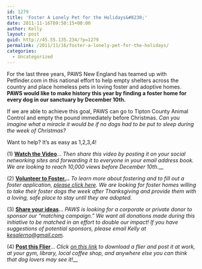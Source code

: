 ```yaml
---
id: 1279
title: 'Foster A Lonely Pet for the Holidays&#8230;'
date: 2011-11-16T09:50:15+00:00
author: Kelly
layout: post
guid: http://45.55.135.234/?p=1279
permalink: /2011/11/16/foster-a-lonely-pet-for-the-holidays/
categories:
  - Uncategorized
---
```

For the last three years, PAWS New England has teamed up with Petfinder.com in this national effort to help empty shelters across the country and place homeless pets in loving foster and adoptive homes. **PAWS would like to make history this year by finding a foster home for every dog in our sanctuary by December 10th.**

If we are able to achieve this goal, PAWS can go to Tipton County Animal Control and empty the pound immediately before Christmas. _Can you imagine what a miracle it would be if no dogs had to be put to sleep during the week of Christmas?_ 

Want to help? It&#8217;s as easy as 1,2,3,4!

(1) **[Watch the Video](https://www.youtube.com/watch?v=rDWZXDKvc5E)**&#8230; _Then share this video by posting it on your social networking sites and forwarding it to everyone in your email address book. We are looking to reach 10,000 views before December 10th.___

<center>
</center>

(2) **[Volunteer to Foster.](https://pawsnewengland.com/foster/)..** _To learn more about fostering and to fill out a foster application, [please click here](https://pawsnewengland.com/foster/). We are looking for foster homes willing to take their foster dogs the week after Thanksgiving and provide them with a loving, safe place to stay until they are adopted._ 

(3) **[Share your ideas](https://www.facebook.com/PAWSNewEngland)**&#8230; _PAWS is looking for a corporate or private donor to sponsor our &#8220;matching campaign.&#8221; We want all donations made during this initiative to be matched in an effort to double our impact! If you have suggestions of potential sponsors, please email Kelly at kesalerno@gmail.com._

(4) **[Post this Flier](https://pawsnewengland.com/wp-content/uploads/2011/11/foster-pet-release.pdf)**&#8230; _Click [on this link](https://pawsnewengland.com/wp-content/uploads/2011/11/foster-pet-release.pdf) to download_ _a flier and post it at work, at your gym, library, local coffee shop, and anywhere else you can think that dog lovers may see it!___